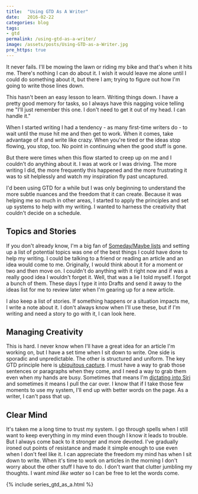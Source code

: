 ```yaml
---
title:  "Using GTD As A Writer"
date:   2016-02-22
categories: blog
tags:
- gtd
permalink: /using-gtd-as-a-writer/
image: /assets/posts/Using-GTD-as-a-Writer.jpg
pre_https: true
---
```

It never fails. I'll be mowing the lawn or riding my bike and that's when it hits me. There's nothing I can do about it. I wish it would leave me alone until I could do something about it, but there I am; trying to figure out how I'm going to write those lines down.
<!--more-->

This hasn't been an easy lesson to learn. Writing things down. I have a pretty good memory for tasks, so I always have this nagging voice telling me "I'll just remember this one. I don't need to get it out of my head. I can handle it."

When I started writing I had a tendency - as many first-time writers do - to wait until the muse hit me and then get to work. When it comes, take advantage of it and write like crazy. When you're tired or the ideas stop flowing, you stop, too. No point in continuing when the good stuff is gone.

But there were times when this flow started to creep up on me and I couldn't do anything about it. I was at work or I was driving. The more writing I did, the more frequently this happened and the more frustrating it was to sit helplessly and watch my inspiration fly past uncaptured. 

I'd been using GTD for a while but I was only beginning to understand the more subtle nuances and the freedom that it can create. Because it was helping me so much in other areas, I started to apply the principles and set up systems to help with my writing. I wanted to harness the creativity that couldn't decide on a schedule.

## Topics and Stories

If you don't already know, I'm a big fan of [Someday/Maybe lists](http://joebuhlig.com/using-omnifocus-for-somedaymaybe-lists/) and setting up a list of potential topics was one of the best things I could have done to help my writing. I could be talking to a friend or reading an article and an idea would come to me. Originally, I would think about it for a moment or two and then move on. I couldn't do anything with it right now and if was a really good idea I wouldn't forget it. Well, that was a lie I told myself. I forgot a bunch of them. These days I type it into Drafts and send it away to the ideas list for me to review later when I'm gearing up for a new article.

I also keep a list of stories. If something happens or a situation impacts me, I write a note about it. I don't always know when I'll use these, but if I'm writing and need a story to go with it, I can look here.

## Managing Creativity

This is hard. I never know when I'll have a great idea for an article I'm working on, but I have a set time when I sit down to write. One side is sporadic and unpredictable. The other is structured and uniform. The key GTD principle here is [ubiquitous capture](http://joebuhlig.com/getting-things-done-capture/). I must have a way to grab those sentences or paragraphs when they come, and I need a way to grab them even when my hands are busy. Sometimes that means I'm [dictating into Siri](http://joebuhlig.com/siri-to-omnifocus/) and sometimes it means I pull the car over. I know that if I take those few moments to use my system, I'll end up with better words on the page. As a writer, I can't pass that up.

## Clear Mind

It's taken me a long time to trust my system. I go through spells when I still want to keep everything in my mind even though I know it leads to trouble. But I always come back to it stronger and more devoted. I've gradually ironed out points of resistance and made it simple enough to use even when I don't feel like it. I can appreciate the freedom my mind has when I sit down to write. When it's time to work on articles in the morning I don't worry about the other stuff I have to do. I don't want that clutter jumbling my thoughts. I want _mind like water_ so I can be free to let the words come.

{% include series_gtd_as_a.html %}